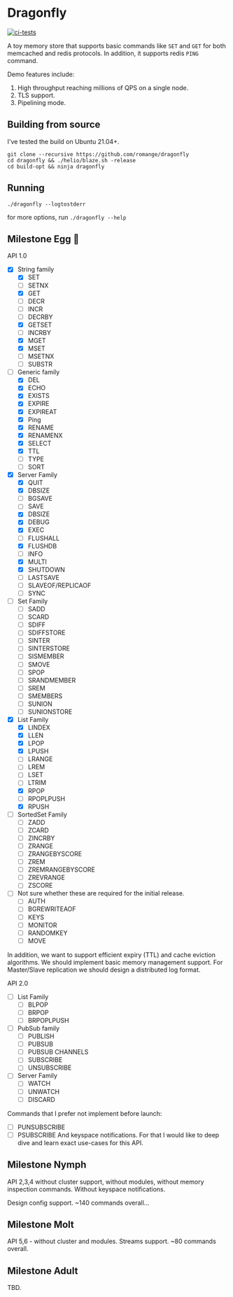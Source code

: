 # Dragonfly

[![ci-tests](https://github.com/romange/dragonfly/actions/workflows/ci.yml/badge.svg)](https://github.com/romange/dragonfly/actions/workflows/ci.yml)

A toy memory store that supports basic commands like `SET` and `GET` for both memcached and redis protocols. In addition, it supports redis `PING` command.

Demo features include:
1. High throughput reaching millions of QPS on a single node.
2. TLS support.
3. Pipelining mode.

## Building from source
I've tested the build on Ubuntu 21.04+.


```
git clone --recursive https://github.com/romange/dragonfly
cd dragonfly && ./helio/blaze.sh -release
cd build-opt && ninja dragonfly

```

## Running

```
./dragonfly --logtostderr
```

for more options, run `./dragonfly --help`

## Milestone Egg 🥚

API 1.0
- [X] String family
  - [X] SET
  - [ ] SETNX
  - [X] GET
  - [ ] DECR
  - [ ] INCR
  - [ ] DECRBY
  - [X] GETSET
  - [ ] INCRBY
  - [X] MGET
  - [X] MSET
  - [ ] MSETNX
  - [ ] SUBSTR
- [ ] Generic family
  - [X] DEL
  - [X] ECHO
  - [X] EXISTS
  - [X] EXPIRE
  - [X] EXPIREAT
  - [X] Ping
  - [X] RENAME
  - [X] RENAMENX
  - [X] SELECT
  - [X] TTL
  - [ ] TYPE
  - [ ] SORT
- [X] Server Family
  - [X] QUIT
  - [X] DBSIZE
  - [ ] BGSAVE
  - [ ] SAVE
  - [X] DBSIZE
  - [X] DEBUG
  - [X] EXEC
  - [ ] FLUSHALL
  - [X] FLUSHDB
  - [ ] INFO
  - [X] MULTI
  - [X] SHUTDOWN
  - [ ] LASTSAVE
  - [ ] SLAVEOF/REPLICAOF
  - [ ] SYNC
- [ ] Set Family
  - [ ] SADD
  - [ ] SCARD
  - [ ] SDIFF
  - [ ] SDIFFSTORE
  - [ ] SINTER
  - [ ] SINTERSTORE
  - [ ] SISMEMBER
  - [ ] SMOVE
  - [ ] SPOP
  - [ ] SRANDMEMBER
  - [ ] SREM
  - [ ] SMEMBERS
  - [ ] SUNION
  - [ ] SUNIONSTORE
- [X] List Family
  - [X] LINDEX
  - [X] LLEN
  - [X] LPOP
  - [X] LPUSH
  - [ ] LRANGE
  - [ ] LREM
  - [ ] LSET
  - [ ] LTRIM
  - [X] RPOP
  - [ ] RPOPLPUSH
  - [X] RPUSH
- [ ] SortedSet Family
  - [ ] ZADD
  - [ ] ZCARD
  - [ ] ZINCRBY
  - [ ] ZRANGE
  - [ ] ZRANGEBYSCORE
  - [ ] ZREM
  - [ ] ZREMRANGEBYSCORE
  - [ ] ZREVRANGE
  - [ ] ZSCORE
- [ ] Not sure whether these are required for the initial release.
  - [ ] AUTH
  - [ ] BGREWRITEAOF
  - [ ] KEYS
  - [ ] MONITOR
  - [ ] RANDOMKEY
  - [ ] MOVE

In addition, we want to support efficient expiry (TTL) and cache eviction algorithms.
We should implement basic memory management support. For Master/Slave replication we should design
a distributed log format.

API 2.0
- [ ] List Family
  - [ ] BLPOP
  - [ ] BRPOP
  - [ ] BRPOPLPUSH
- [ ] PubSub family
  - [ ] PUBLISH
  - [ ] PUBSUB
  - [ ] PUBSUB CHANNELS
  - [ ] SUBSCRIBE
  - [ ] UNSUBSCRIBE
- [ ] Server Family
  - [ ] WATCH
  - [ ] UNWATCH
  - [ ] DISCARD

Commands that I prefer not implement before launch:
  - [ ] PUNSUBSCRIBE
  - [ ] PSUBSCRIBE
And keyspace notifications. For that I would like to deep dive and learn exact use-cases
for this API.

## Milestone Nymph
API 2,3,4 without cluster support, without modules, without memory inspection commands.
Without keyspace notifications.

Design config support. ~140 commands overall...
## Milestone Molt
API 5,6 - without cluster and modules. Streams support. ~80 commands overall.
## Milestone Adult
TBD.